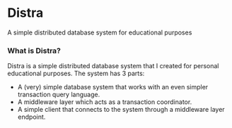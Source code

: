 # Distra
A simple distributed database system for educational purposes

### What is Distra?

Distra is a simple distributed database system that I created for personal educational purposes.
The system has 3 parts:
* A (very) simple database system that works with an even simpler transaction query language.
* A middleware layer which acts as a transaction coordinator.
* A simple client that connects to the system through a middleware layer endpoint.